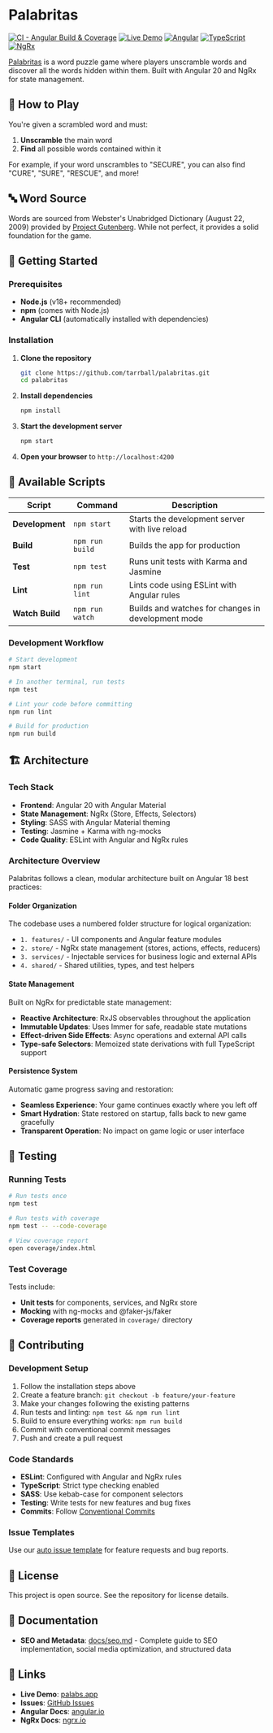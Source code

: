 # Palabritas

[![CI - Angular Build & Coverage](https://github.com/tarrball/palabritas/actions/workflows/ci-angular.yml/badge.svg)](https://github.com/tarrball/palabritas/actions/workflows/ci-angular.yml)
[![Live Demo](https://img.shields.io/badge/demo-live-green)](https://palabs.app/)
[![Angular](https://img.shields.io/badge/Angular-20-red)](https://angular.io/)
[![TypeScript](https://img.shields.io/badge/TypeScript-5.5-blue)](https://www.typescriptlang.org/)
[![NgRx](https://img.shields.io/badge/NgRx-20-purple)](https://ngrx.io/)

[Palabritas](https://palabs.app/) is a word puzzle game where players unscramble words and discover all the words hidden within them. Built with Angular 20 and NgRx for state management.

## 🎯 How to Play

You're given a scrambled word and must:
1. **Unscramble** the main word
2. **Find** all possible words contained within it

For example, if your word unscrambles to "SECURE", you can also find "CURE", "SURE", "RESCUE", and more!

## 🔤 Word Source

Words are sourced from Webster's Unabridged Dictionary (August 22, 2009) provided by [Project Gutenberg](https://www.gutenberg.org/ebooks/29765). While not perfect, it provides a solid foundation for the game.

## 🚀 Getting Started

### Prerequisites

- **Node.js** (v18+ recommended)
- **npm** (comes with Node.js)
- **Angular CLI** (automatically installed with dependencies)

### Installation

1. **Clone the repository**
   ```bash
   git clone https://github.com/tarrball/palabritas.git
   cd palabritas
   ```

2. **Install dependencies**
   ```bash
   npm install
   ```

3. **Start the development server**
   ```bash
   npm start
   ```

4. **Open your browser** to `http://localhost:4200`

## 📜 Available Scripts

| Script | Command | Description |
|--------|---------|-------------|
| **Development** | `npm start` | Starts the development server with live reload |
| **Build** | `npm run build` | Builds the app for production |
| **Test** | `npm test` | Runs unit tests with Karma and Jasmine |
| **Lint** | `npm run lint` | Lints code using ESLint with Angular rules |
| **Watch Build** | `npm run watch` | Builds and watches for changes in development mode |

### Development Workflow

```bash
# Start development
npm start

# In another terminal, run tests
npm test

# Lint your code before committing
npm run lint

# Build for production
npm run build
```

## 🏗️ Architecture

### Tech Stack

- **Frontend**: Angular 20 with Angular Material
- **State Management**: NgRx (Store, Effects, Selectors)
- **Styling**: SASS with Angular Material theming
- **Testing**: Jasmine + Karma with ng-mocks
- **Code Quality**: ESLint with Angular and NgRx rules

### Architecture Overview

Palabritas follows a clean, modular architecture built on Angular 18 best practices:

#### **Folder Organization**
The codebase uses a numbered folder structure for logical organization:
- `1. features/` - UI components and Angular feature modules
- `2. store/` - NgRx state management (stores, actions, effects, reducers)
- `3. services/` - Injectable services for business logic and external APIs
- `4. shared/` - Shared utilities, types, and test helpers

#### **State Management**
Built on NgRx for predictable state management:
- **Reactive Architecture**: RxJS observables throughout the application
- **Immutable Updates**: Uses Immer for safe, readable state mutations
- **Effect-driven Side Effects**: Async operations and external API calls
- **Type-safe Selectors**: Memoized state derivations with full TypeScript support

#### **Persistence System**
Automatic game progress saving and restoration:
- **Seamless Experience**: Your game continues exactly where you left off
- **Smart Hydration**: State restored on startup, falls back to new game gracefully
- **Transparent Operation**: No impact on game logic or user interface

## 🧪 Testing

### Running Tests

```bash
# Run tests once
npm test

# Run tests with coverage
npm test -- --code-coverage

# View coverage report
open coverage/index.html
```

### Test Coverage

Tests include:
- **Unit tests** for components, services, and NgRx store
- **Mocking** with ng-mocks and @faker-js/faker
- **Coverage reports** generated in `coverage/` directory

## 🤝 Contributing

### Development Setup

1. Follow the installation steps above
2. Create a feature branch: `git checkout -b feature/your-feature`
3. Make your changes following the existing patterns
4. Run tests and linting: `npm test && npm run lint`
5. Build to ensure everything works: `npm run build`
6. Commit with conventional commit messages
7. Push and create a pull request

### Code Standards

- **ESLint**: Configured with Angular and NgRx rules
- **TypeScript**: Strict type checking enabled
- **SASS**: Use kebab-case for component selectors
- **Testing**: Write tests for new features and bug fixes
- **Commits**: Follow [Conventional Commits](https://conventionalcommits.org/)

### Issue Templates

Use our [auto issue template](.github/ISSUE_TEMPLATE/auto.md) for feature requests and bug reports.

## 📝 License

This project is open source. See the repository for license details.

## 📖 Documentation

- **SEO and Metadata**: [docs/seo.md](docs/seo.md) - Complete guide to SEO implementation, social media optimization, and structured data

## 🔗 Links

- **Live Demo**: [palabs.app](https://palabs.app/)
- **Issues**: [GitHub Issues](https://github.com/tarrball/palabritas/issues)
- **Angular Docs**: [angular.io](https://angular.io/)
- **NgRx Docs**: [ngrx.io](https://ngrx.io/)
